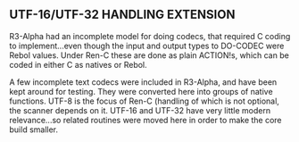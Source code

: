 ## UTF-16/UTF-32 HANDLING EXTENSION

R3-Alpha had an incomplete model for doing codecs, that required C coding
to implement...even though the input and output types to DO-CODEC were
Rebol values.  Under Ren-C these are done as plain ACTION!s, which can
be coded in either C as natives or Rebol.

A few incomplete text codecs were included in R3-Alpha, and have been
kept around for testing.  They were converted here into groups of native
functions.  UTF-8 is the focus of Ren-C (handling of which is not
optional, the scanner depends on it.  UTF-16 and UTF-32 have very little
modern relevance...so related routines were moved here in order to make
the core build smaller.
